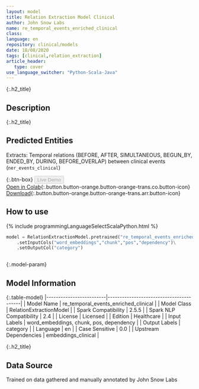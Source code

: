 ```yaml
---
layout: model
title: Relation Extraction Model Clinical
author: John Snow Labs
name: re_temporal_events_enriched_clinical
class: 
language: en
repository: clinical/models
date: 18/08/2020
tags: [clinical,relation_extraction]
article_header:
   type: cover
use_language_switcher: "Python-Scala-Java"
---
```


{:.h2_title}
## Description 


 {:.h2_title}
## Predicted Entities
Extracts: Temporal relations (BEFORE, AFTER, SIMULTANEOUS, BEGUN_BY, ENDED_BY, DURING, BEFORE_OVERLAP) between clinical events (`ner_events_clinical`) 

{:.btn-box}
<button class="button button-orange" disabled>Live Demo</button><br/>[Open in Colab](https://colab.research.google.com/github/JohnSnowLabs/spark-nlp-workshop/blob/master/tutorials/Certification_Trainings/Healthcare/10.Clinical_Relation_Extraction.ipynb){:.button.button-orange.button-orange-trans.co.button-icon}<br/>[Download](https://s3.amazonaws.com/auxdata.johnsnowlabs.com/clinical/models/re_temporal_events_enriched_clinical_en_2.5.5_2.4_1597775105767.zip){:.button.button-orange.button-orange-trans.arr.button-icon}<br/>

## How to use 
<div class="tabs-box" markdown="1">

{% include programmingLanguageSelectScalaPython.html %}

```python
model = RelationExtractionModel.pretrained("re_temporal_events_enriched_clinical","en","clinical/models")\
	.setInputCols("word_embeddings","chunk","pos","dependency")\
	.setOutputCol("category")
```

```scala

```
</div>



{:.model-param}
## Model Information

{:.table-model}
|-------------------------|-----------------------------------------|
| Model Name              | re_temporal_events_enriched_clinical    |
| Model Class             | RelationExtractionModel                 |
| Spark Compatibility     | 2.5.5                                   |
| Spark NLP Compatibility | 2.4                                     |
| License                 | Licensed                                |
| Edition                 | Healthcare                              |
| Input Labels            | word_embeddings, chunk, pos, dependency |
| Output Labels           | category                                |
| Language                | en                                      |
| Case Sensitive          | 0.0                                     |
| Upstream Dependencies   | embeddings_clinical                     |




{:.h2_title}
## Data Source
Trained on data gathered and manually annotated by John Snow Labs


